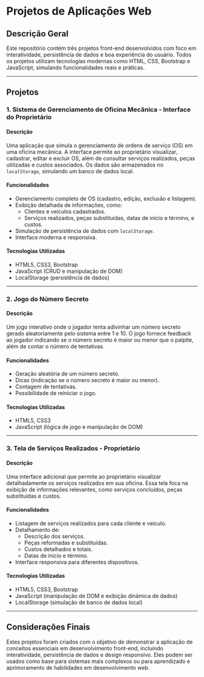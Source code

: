 # Projetos de Aplicações Web

## Descrição Geral

Este repositório contém três projetos front-end desenvolvidos com foco em interatividade, persistência de dados e boa experiência do usuário. Todos os projetos utilizam tecnologias modernas como HTML, CSS, Bootstrap e JavaScript, simulando funcionalidades reais e práticas.

---

## Projetos

### 1. Sistema de Gerenciamento de Oficina Mecânica - Interface do Proprietário

#### Descrição
Uma aplicação que simula o gerenciamento de ordens de serviço (OS) em uma oficina mecânica. A interface permite ao proprietário visualizar, cadastrar, editar e excluir OS, além de consultar serviços realizados, peças utilizadas e custos associados. Os dados são armazenados no `localStorage`, simulando um banco de dados local.

#### Funcionalidades
- Gerenciamento completo de OS (cadastro, edição, exclusão e listagem).
- Exibição detalhada de informações, como:
  - Clientes e veículos cadastrados.
  - Serviços realizados, peças substituídas, datas de início e término, e custos.
- Simulação de persistência de dados com `localStorage`.
- Interface moderna e responsiva.

#### Tecnologias Utilizadas
- HTML5, CSS3, Bootstrap
- JavaScript (CRUD e manipulação de DOM)
- LocalStorage (persistência de dados)

---

### 2. Jogo do Número Secreto

#### Descrição
Um jogo interativo onde o jogador tenta adivinhar um número secreto gerado aleatoriamente pelo sistema entre 1 e 10. O jogo fornece feedback ao jogador indicando se o número secreto é maior ou menor que o palpite, além de contar o número de tentativas.

#### Funcionalidades
- Geração aleatória de um número secreto.
- Dicas (indicação se o número secreto é maior ou menor).
- Contagem de tentativas.
- Possibilidade de reiniciar o jogo.

#### Tecnologias Utilizadas
- HTML5, CSS3
- JavaScript (lógica de jogo e manipulação de DOM)

---

### 3. Tela de Serviços Realizados - Proprietário

#### Descrição
Uma interface adicional que permite ao proprietário visualizar detalhadamente os serviços realizados em sua oficina. Essa tela foca na exibição de informações relevantes, como serviços concluídos, peças substituídas e custos.

#### Funcionalidades
- Listagem de serviços realizados para cada cliente e veículo.
- Detalhamento de:
  - Descrição dos serviços.
  - Peças reformadas e substituídas.
  - Custos detalhados e totais.
  - Datas de início e término.
- Interface responsiva para diferentes dispositivos.

#### Tecnologias Utilizadas
- HTML5, CSS3, Bootstrap
- JavaScript (manipulação de DOM e exibição dinâmica de dados)
- LocalStorage (simulação de banco de dados local)

---

## Considerações Finais

Estes projetos foram criados com o objetivo de demonstrar a aplicação de conceitos essenciais em desenvolvimento front-end, incluindo interatividade, persistência de dados e design responsivo. Eles podem ser usados como base para sistemas mais complexos ou para aprendizado e aprimoramento de habilidades em desenvolvimento web.
